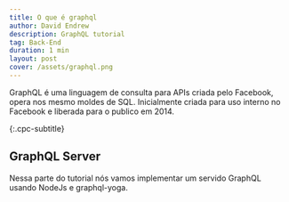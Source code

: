 ```yaml
---
title: O que é graphql
author: David Endrew
description: GraphQL tutorial
tag: Back-End
duration: 1 min
layout: post
cover: /assets/graphql.png
---
```


<!-- {:.cpc-post-h1} -->
<!-- # O que é GraphQL -->

GraphQL é uma linguagem de consulta para APIs criada pelo Facebook, 
opera nos mesmo 
moldes de SQL. 
Inicialmente criada para uso interno no Facebook e liberada para o 
publico em 2014.

{:.cpc-subtitle}
## GraphQL Server

Nessa parte do tutorial nós vamos implementar um servido GraphQL usando
NodeJs e graphql-yoga.
